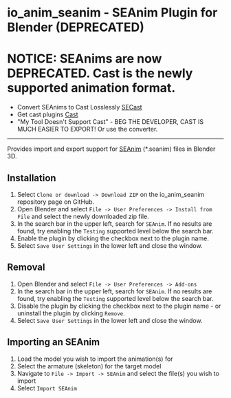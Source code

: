 # io_anim_seanim - SEAnim Plugin for Blender (DEPRECATED)

# NOTICE: SEAnims are now DEPRECATED. Cast is the newly supported animation format.

- Convert SEAnims to Cast Losslessly [SECast](https://dtzxporter.com/tools/secast)
- Get cast plugins [Cast](https://github.com/dtzxporter/cast)
- "My Tool Doesn't Support Cast" - BEG THE DEVELOPER, CAST IS MUCH EASIER TO EXPORT! Or use the converter.

---

Provides import and export support for [SEAnim](https://github.com/SE2Dev/SEAnim-Docs) (*.seanim) files in Blender 3D.

## Installation

1. Select `Clone or download -> Download ZIP` on the io_anim_seanim repository page on GitHub.
1. Open Blender and select `File -> User Preferences -> Install from File` and select the newly downloaded zip file.
1. In the search bar in the upper left, search for `SEAnim`. If no results are found, try enabling the `Testing` supported level below the search bar.
1. Enable the plugin by clicking the checkbox next to the plugin name.
1. Select `Save User Settings` in the lower left and close the window.

## Removal

1. Open Blender and select `File -> User Preferences -> Add-ons`
1. In the search bar in the upper left, search for `SEAnim`. If no results are found, try enabling the `Testing` supported level below the search bar.
1. Disable the plugin by clicking the checkbox next to the plugin name - or uninstall the plugin by clicking `Remove`.
1. Select `Save User Settings` in the lower left and close the window.

## Importing an SEAnim

1. Load the model you wish to import the animation(s) for
1. Select the armature (skeleton) for the target model
1. Navigate to `File -> Import -> SEAnim` and select the file(s) you wish to import
1. Select `Import SEAnim`
